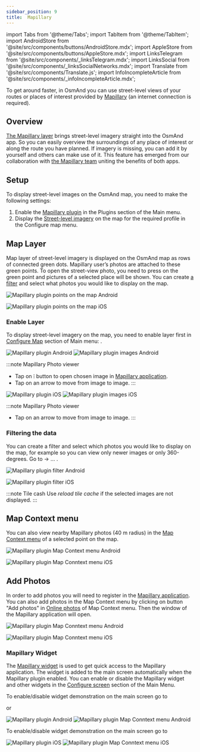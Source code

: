 ```yaml
---
sidebar_position: 9
title:  Mapillary
---
```


import Tabs from '@theme/Tabs';
import TabItem from '@theme/TabItem';
import AndroidStore from '@site/src/components/buttons/AndroidStore.mdx';
import AppleStore from '@site/src/components/buttons/AppleStore.mdx';
import LinksTelegram from '@site/src/components/_linksTelegram.mdx';
import LinksSocial from '@site/src/components/_linksSocialNetworks.mdx';
import Translate from '@site/src/components/Translate.js';
import InfoIncompleteArticle from '@site/src/components/_infoIncompleteArticle.mdx';

To get around faster, in OsmAnd you can use street-level views of your routes or places of interest provided by [Mapillary](https://www.mapillary.com/) (an internet connection is required).

## Overview

[The Mapillary layer](https://www.mapillary.com/) brings street-level imagery straight into the OsmAnd app. So you can easily overview the surroundings of any place of interest or along the route you have planned. If imagery is missing, you can add it by yourself and others can make use of it. This feature has emerged from our collaboration with [the Mapillary team](https://www.mapillary.com/about) uniting the benefits of both apps.

## Setup 

To display street-level images on the OsmAnd map, you need to make the following settings: 
   
1. Enable the [Mapillary plugin](../plugins/#enable--disable) in the Plugins section of the Main menu.    
2. Display the [Street-level imagery](#enable-layer) on the map for the required profile in the Configure map menu.


## Map Layer

Map layer of street-level imagery is displayed on the OsmAnd map as rows of connected green dots. Mapillary user’s photos are attached to these green points. To open the street-view photo, you need to press on the green point and pictures of a selected place will be shown. You can create [a filter](../plugins/mapillary.md#filtering-the-data) and select what photos you would like to display on the map.

<Tabs groupId="operating-systems">


<TabItem value="android" label="Android">

![Mapillary plugin points on the map Android](@site/static/img/plugins/mapillary/mapillary_plugin_points_android.png)

</TabItem>

<TabItem value="ios" label="iOS">

![Mapillary plugin points on the map iOS](@site/static/img/plugins/mapillary/mapillary_plugin_points_ios.png)

</TabItem>

</Tabs>


### Enable Layer

To display street-level imagery on the map, you need to enable layer first in [Configure Map](../map/configure-map-menu.md) section of Main menu: *<Translate ids="menu,configure_map,street_level_imagery"/>*.  

<Tabs groupId="operating-systems">

<TabItem value="android" label="Android">

![Mapillary plugin Android](@site/static/img/plugins/mapillary/Mapilary_street_level_imagery_android.png) ![Mapillary plugin images Android](@site/static/img/plugins/mapillary/mapillary_plugin_images_android.png)

:::note Mapillary Photo viewer
- Tap on &#8285; button to open chosen image in [Mapillary application](https://www.mapillary.com/mobile-apps).
- Tap on an arrow to move from image to image.
:::

</TabItem>

<TabItem value="ios" label="iOS">

![Mapillary plugin iOS](@site/static/img/plugins/mapillary/Mapilary_street_level_imagery_ios.png) ![Mapillary plugin images iOS](@site/static/img/plugins/mapillary/mapillary_plugin_images_ios.png) 

:::note Mapillary Photo viewer
- Tap on an arrow to move from image to image.
:::

</TabItem>

</Tabs>


### Filtering the data

You can create a filter and select which photos you would like to display on the map, for example so you can view only newer images or only 360-degrees.  Go to *<Translate ids="menu,configure_map,street_level_imagery"/>*→ &#8230; . 

<Tabs groupId="operating-systems">

<TabItem value="android" label="Android">

![Mapillary plugin filter Android](@site/static/img/plugins/mapillary/mapillary_plugin_filter_android.png) 

</TabItem>

<TabItem value="ios" label="iOS">

![Mapillary plugin filter iOS](@site/static/img/plugins/mapillary/mapillary_plugin_filter_ios.png)

</TabItem>

</Tabs>

:::note Tile cash
Use *reload tile cache* if the selected images are not displayed.
:::


## Map Context menu

You can also view nearby Mapillary photos (40 m radius) in the [Map Context menu](../map/map-context-menu.md#online-photos) of a selected point on the map.

<Tabs groupId="operating-systems">


<TabItem value="android" label="Android">

![Mapillary plugin Map Context menu Android](@site/static/img/plugins/mapillary/mapillary_plugin_context_menu_android.png)

</TabItem>

<TabItem value="ios" label="iOS">

![Mapillary plugin Map Conntext menu iOS](@site/static/img/plugins/mapillary/mapillary_plugin_context_menu_ios.png)

</TabItem>

</Tabs>

## Add Photos

In order to add photos you will need to register in the [Mapillary application](https://www.mapillary.com/mobile-apps). You can also add photos in the Map Context menu by clicking on button "Add photos" in [Online photos](../map/map-context-menu.md#online-photos) of Map Context menu. Then the window of the Mapillary application will open.

<Tabs groupId="operating-systems">

<TabItem value="android" label="Android">

![Mapillary plugin Map Conntext menu Android](@site/static/img/plugins/mapillary/mapillary_add_photo_android.png)

</TabItem>

<TabItem value="ios" label="iOS">

![Mapillary plugin Map Conntext menu iOS](@site/static/img/plugins/mapillary/mapillary_add_photo_ios.png)

</TabItem>

</Tabs>

### Mapillary Widget

The [Mapillary widget](../widgets/info-widgets.md#-mapillary-widget) is used to get quick access to the Mapillary application. The widget is added to the main screen automatically when the Mapillary plugin enabled. You can enable or disable the Mapillary widget and other widgets in the [Configure screen](../widgets/configure-screen.md) section of the Main Menu.

<Tabs groupId="operating-systems">

<TabItem value="android" label="Android">

To enable/disable widget demonstration on the main screen go to
*<Translate android="true" ids="shared_string_menu,map_widget_config,map_widget_right,mapillary"/>*

or *<Translate android="true" ids="shared_string_menu,map_widget_config,map_widget_left,mapillary"/>*

![Mapillary plugin Android](@site/static/img/plugins/mapillary/mapillary_widget_disable_android.png)  ![Mapillary plugin Map Conntext menu Android](@site/static/img/plugins/mapillary/mapillary_app_activation_android.png)


</TabItem>

<TabItem value="ios" label="iOS">

To enable/disable widget demonstration on the main screen go to 
*<Translate ios="true" ids="menu,layer_map_appearance,shared_string_widgets,mapillary"/>*

![Mapillary plugin iOS](@site/static/img/plugins/mapillary/mapillary_widget_disable_ios.png) ![Mapillary plugin Map Conntext menu iOS](@site/static/img/plugins/mapillary/mapillary_app_activation_ios.png)

</TabItem>

</Tabs>